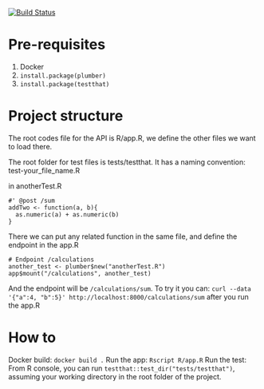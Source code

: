 [![Build Status](https://travis-ci.com/prdx/DS5110-final-project.svg?token=Bku4c8XtGXoto53hwmYA&branch=master)](https://travis-ci.com/prdx/DS5110-final-project)

# Pre-requisites
1. Docker
2. `install.package(plumber)`
2. `install.package(testthat)`

# Project structure

The root codes file for the API is R/app.R, we define the other files we want to load there. 

The root folder for test files is tests/testthat. It has a naming convention: test-your_file_name.R

in anotherTest.R
```
#' @post /sum
addTwo <- function(a, b){
  as.numeric(a) + as.numeric(b)
}
```

There we can put any related function in the same file, and define the endpoint in the app.R

```
# Endpoint /calculations
another_test <- plumber$new("anotherTest.R")
app$mount("/calculations", another_test)
```

And the endpoint will be `/calculations/sum`.
To try it you can: `curl --data '{"a":4, "b":5}' http://localhost:8000/calculations/sum` after you run the app.R

# How to
Docker build: `docker build .`
Run the app: `Rscript R/app.R` 
Run the test: From R console, you can run `testthat::test_dir("tests/testthat")`, assuming your working directory in the root folder of the project.
